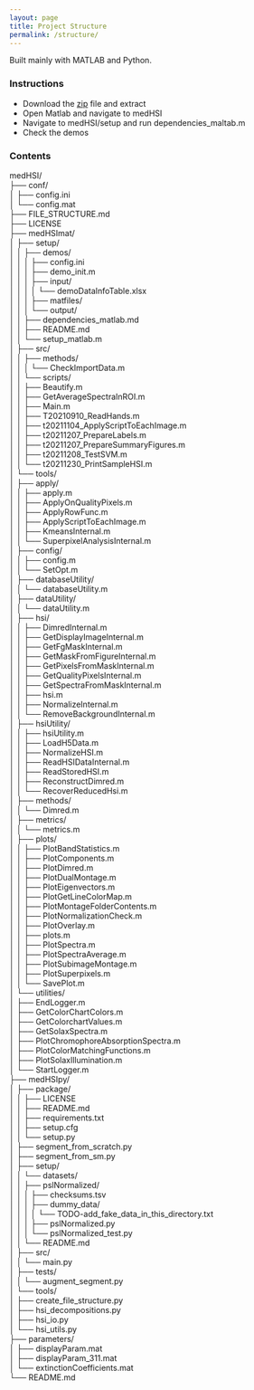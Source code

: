 ```yaml
---
layout: page
title: Project Structure
permalink: /structure/
---
```


Built mainly with MATLAB and Python.

### Instructions

- Download the [zip](https://github.com/foxelas/medHSI/archive/refs/heads/main.zip) file and extract
- Open Matlab and navigate to medHSI
- Navigate to medHSI/setup and run dependencies_maltab.m
- Check the demos

### Contents

medHSI/  
├── conf/  
│     ├── config.ini  
│     └── config.mat  
├── FILE_STRUCTURE.md  
├── LICENSE  
├── medHSImat/  
│     ├── setup/  
│     │     ├── demos/  
│     │     │     ├── config.ini  
│     │     │     ├── demo_init.m  
│     │     │     ├── input/  
│     │     │     │     └── demoDataInfoTable.xlsx  
│     │     │     ├── matfiles/  
│     │     │     └── output/  
│     │     ├── dependencies_matlab.md  
│     │     ├── README.md  
│     │     └── setup_matlab.m  
│     ├── src/  
│     │     ├── methods/  
│     │     │     └── CheckImportData.m  
│     │     └── scripts/  
│     │           ├── Beautify.m  
│     │           ├── GetAverageSpectraInROI.m  
│     │           ├── Main.m  
│     │           ├── T20210910_ReadHands.m  
│     │           ├── t20211104_ApplyScriptToEachImage.m  
│     │           ├── t20211207_PrepareLabels.m  
│     │           ├── t20211207_PrepareSummaryFigures.m  
│     │           ├── t20211208_TestSVM.m  
│     │           └── t20211230_PrintSampleHSI.m  
│     └── tools/  
│           ├── apply/  
│           │     ├── apply.m  
│           │     ├── ApplyOnQualityPixels.m  
│           │     ├── ApplyRowFunc.m  
│           │     ├── ApplyScriptToEachImage.m  
│           │     ├── KmeansInternal.m  
│           │     └── SuperpixelAnalysisInternal.m  
│           ├── config/  
│           │     ├── config.m  
│           │     └── SetOpt.m  
│           ├── databaseUtility/  
│           │     └── databaseUtility.m  
│           ├── dataUtility/  
│           │     └── dataUtility.m  
│           ├── hsi/  
│           │     ├── DimredInternal.m  
│           │     ├── GetDisplayImageInternal.m  
│           │     ├── GetFgMaskInternal.m  
│           │     ├── GetMaskFromFigureInternal.m  
│           │     ├── GetPixelsFromMaskInternal.m  
│           │     ├── GetQualityPixelsInternal.m  
│           │     ├── GetSpectraFromMaskInternal.m  
│           │     ├── hsi.m  
│           │     ├── NormalizeInternal.m  
│           │     └── RemoveBackgroundInternal.m  
│           ├── hsiUtility/  
│           │     ├── hsiUtility.m  
│           │     ├── LoadH5Data.m  
│           │     ├── NormalizeHSI.m  
│           │     ├── ReadHSIDataInternal.m  
│           │     ├── ReadStoredHSI.m  
│           │     ├── ReconstructDimred.m  
│           │     └── RecoverReducedHsi.m  
│           ├── methods/  
│           │     └── Dimred.m  
│           ├── metrics/  
│           │     └── metrics.m  
│           ├── plots/  
│           │     ├── PlotBandStatistics.m  
│           │     ├── PlotComponents.m  
│           │     ├── PlotDimred.m  
│           │     ├── PlotDualMontage.m  
│           │     ├── PlotEigenvectors.m  
│           │     ├── PlotGetLineColorMap.m  
│           │     ├── PlotMontageFolderContents.m  
│           │     ├── PlotNormalizationCheck.m  
│           │     ├── PlotOverlay.m  
│           │     ├── plots.m  
│           │     ├── PlotSpectra.m  
│           │     ├── PlotSpectraAverage.m  
│           │     ├── PlotSubimageMontage.m  
│           │     ├── PlotSuperpixels.m  
│           │     └── SavePlot.m  
│           └── utilities/  
│                 ├── EndLogger.m  
│                 ├── GetColorChartColors.m  
│                 ├── GetColorchartValues.m  
│                 ├── GetSolaxSpectra.m  
│                 ├── PlotChromophoreAbsorptionSpectra.m  
│                 ├── PlotColorMatchingFunctions.m  
│                 ├── PlotSolaxIllumination.m  
│                 └── StartLogger.m  
├── medHSIpy/  
│     ├── package/  
│     │     ├── LICENSE  
│     │     ├── README.md  
│     │     ├── requirements.txt  
│     │     ├── setup.cfg  
│     │     └── setup.py  
│     ├── segment_from_scratch.py  
│     ├── segment_from_sm.py  
│     ├── setup/  
│     │     └── datasets/  
│     │           ├── pslNormalized/  
│     │           │     ├── checksums.tsv  
│     │           │     ├── dummy_data/  
│     │           │     │     └── TODO-add_fake_data_in_this_directory.txt  
│     │           │     ├── pslNormalized.py  
│     │           │     └── pslNormalized_test.py  
│     │           └── README.md  
│     ├── src/  
│     │     └── main.py  
│     ├── tests/  
│     │     └── augment_segment.py  
│     └── tools/  
│           ├── create_file_structure.py  
│           ├── hsi_decompositions.py  
│           ├── hsi_io.py  
│           └── hsi_utils.py  
├── parameters/  
│     ├── displayParam.mat  
│     ├── displayParam_311.mat  
│     └── extinctionCoefficients.mat  
└── README.md  
